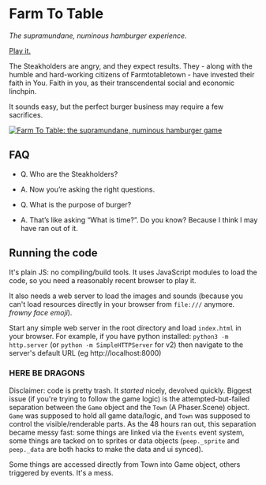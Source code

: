 # Farm To Table

*The supramundane, numinous hamburger experience.*

[Play it.](https://mrspeaker.github.io/ld43/)

The Steakholders are angry, and they expect results. They - along with the humble and hard-working citizens of Farmtotabletown - have invested their faith in You. Faith in you, as their transcendental social and economic linchpin.

It sounds easy, but the perfect burger business may require a few sacrifices.

[![Farm To Table: the supramundane, numinous hamburger game](https://user-images.githubusercontent.com/129330/49464377-93742500-f7af-11e8-82d7-e7873d0a2a3a.png)](https://mrspeaker.github.io/ld43/)

## FAQ

* Q. Who are the Steakholders?
* A. Now you’re asking the right questions.

* Q. What is the purpose of burger?
* A. That’s like asking “What is time?”. Do you know? Because I think I may have ran out of it.


## Running the code

It's plain JS: no compiling/build tools. It uses JavaScript modules to load the code, so you need a reasonably recent browser to play it.

It also needs a web server to load the images and sounds (because you can't load resources directly in your browser from `file:///` anymore. *frowny face emoji*).

Start any simple web server in the root directory and load `index.html` in your browser. For example, if you have python installed: `python3 -m http.server` (or `python -m SimpleHTTPServer` for v2) then navigate to the server's default URL (eg http://localhost:8000)

### HERE BE DRAGONS

Disclaimer: code is pretty trash. It *started* nicely, devolved quickly. Biggest issue (if you're trying to follow the game logic) is the attempted-but-failed separation between the `Game` object and the `Town` (A Phaser.Scene) object. `Game` was supposed to hold all game data/logic, and `Town` was supposed to control the visible/renderable parts. As the 48 hours ran out, this separation became messy fast: some things are linked via the `Events` event system, some things are tacked on to sprites or data objects (`peep._sprite` and `peep._data` are both hacks to make the data and ui synced).

Some things are accessed directly from Town into Game object, others triggered by events. It's a mess.   
